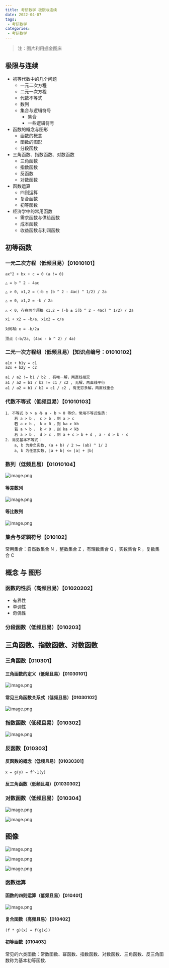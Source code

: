 ```yaml
---
title: 考研数学 极限与连续
date: 2022-04-07
tags:
 - 考研数学
categories:
 - 考研数学
---
```


> 注：图片利用掘金图床

## 极限与连续


- 初等代数中的几个问题
  - 一元二次方程
  - 二元一次方程
  - 代数不等式
  - 数列
  - 集合与逻辑符号
    - 集合
    - 一些逻辑符号
- 函数的概念与图形
  - 函数的概念
  - 函数的图形
  - 分段函数
- 三角函数、指数函数、对数函数
  - 三角函数
  - 指数函数
  - 反函数
  - 对数函数
- 函数运算
  - 四则运算
  - 复合函数
  - 初等函数
- 经济学中的常用函数
  - 需求函数与供给函数
  - 成本函数
  - 收益函数与利润函数



## 初等函数


### 一元二次方程（低频且易）【01010101】


```
ax^2 + bx + c = 0 (a != 0)

△ = b ^ 2 - 4ac

△ > 0, x1,2 = (-b ± (b ^ 2 - 4ac) ^ 1/2) / 2a

△ = 0, x1,2 = -b / 2a

△ < 0, 存在两个须根 x1,2 = (-b ± i(b ^ 2 - 4ac) ^ 1/2) / 2a
```

```
x1 + x2 = -b/a, x1x2 = c/a

对称轴 x = -b/2a

顶点 (-b/2a, (4ac - b ^ 2) / 4a)
```


### 二元一次方程组（低频且易）【知识点编号：01010102】



```
a1x + b1y = c1
a2x + b2y = c2

a1 / a2 != b1 / b2 , 有唯一解，两直线相交
a1 / a2 = b1 / b2 != c1 / c2 , 无解，两直线平行
a1 / a2 = b1 / b2 = c1 / c2 , 有无穷多解，两直线重合
```



### 代数不等式（低频且易）【01010103】

```
1. 不等式 b > a 与 a - b > 0 等价，常用不等式性质：
    若 a > b ， c > b ，则 a > c
    若 a > b ， k > 0 ，则 ka > kb 
    若 a > b ， k < 0 ，则 ka < kb 
    若 a > b ， d > c ，则 a + c > b + d , a - d > b - c
2. 常见基本不等式：
    a, b 为非负实数, (a + b) / 2 >= (ab) ^ 1/ 2
    a, b 为任意实数, |a + b| <= |a| + |b| 
```


### 数列（低频且易）【01010104】

![image.png](https://p3-juejin.byteimg.com/tos-cn-i-k3u1fbpfcp/fb9e031b468441459fa3600940659f64~tplv-k3u1fbpfcp-watermark.image?)

#### 等差数列

![image.png](https://p9-juejin.byteimg.com/tos-cn-i-k3u1fbpfcp/bd60bb1c030942bab52a637e6b558194~tplv-k3u1fbpfcp-watermark.image?)

#### 等比数列

![image.png](https://p3-juejin.byteimg.com/tos-cn-i-k3u1fbpfcp/c6a866844aac49148afc9fc28bdec595~tplv-k3u1fbpfcp-watermark.image?)



### 集合与逻辑符号【010102】


常用集合：自然数集合 N ，整数集合 Z ，有理数集合 Q ，实数集合 R ，复数集合 C





## 概念 与 图形


### 函数的性质（高频且易）【01020202】

- 有界性
- 单调性
- 奇偶性



### 分段函数（低频且易）【010203】



## 三角函数、指数函数、对数函数

### 三角函数【010301】

#### 三角函数的定义（低频且易）【01030101】

![image.png](https://p1-juejin.byteimg.com/tos-cn-i-k3u1fbpfcp/d71a660fa137444298b12f68b3b2368c~tplv-k3u1fbpfcp-watermark.image?)

#### 常见三角函数关系式（低频且易）【01030102】

![image.png](https://p1-juejin.byteimg.com/tos-cn-i-k3u1fbpfcp/1bdeb737ae9040cbabb57eb8b788c03a~tplv-k3u1fbpfcp-watermark.image?)

### 指数函数（低频且易）【010302】

![image.png](https://p1-juejin.byteimg.com/tos-cn-i-k3u1fbpfcp/378a9bcc061341d2b6d1052976b7abb6~tplv-k3u1fbpfcp-watermark.image?)


### 反函数【010303】


#### 反函数的概念（低频且易）【01030301】

```
x = g(y) = f^-1(y)
```

#### 反三角函数（低频且易）【01030302】


### 对数函数（低频且易）【010304】

![image.png](https://p1-juejin.byteimg.com/tos-cn-i-k3u1fbpfcp/f17c9d13147048c3aea374b2295c8300~tplv-k3u1fbpfcp-watermark.image?)

![image.png](https://p1-juejin.byteimg.com/tos-cn-i-k3u1fbpfcp/65ecc761802a4bdfb56fc9aa0e0724f9~tplv-k3u1fbpfcp-watermark.image?)


## 图像

![image.png](https://p6-juejin.byteimg.com/tos-cn-i-k3u1fbpfcp/402b242d94a140d2b0d941a3f5ae38b6~tplv-k3u1fbpfcp-watermark.image?)

![image.png](https://p6-juejin.byteimg.com/tos-cn-i-k3u1fbpfcp/8959e6a0b6324490a1ebba1897118fd8~tplv-k3u1fbpfcp-watermark.image?)

![image.png](https://p3-juejin.byteimg.com/tos-cn-i-k3u1fbpfcp/3a4bfd47bda141d5aecb31283ce595a8~tplv-k3u1fbpfcp-watermark.image?)



### 函数运算

#### 函数的四则运算（低频且易）【010401】

![image.png](https://p3-juejin.byteimg.com/tos-cn-i-k3u1fbpfcp/524f9777eba0496e82803ab0b2ad4753~tplv-k3u1fbpfcp-watermark.image?)

#### 复合函数（高频且易）【010402】

```
(f * g)(x) = f(g(x))
```

#### 初等函数【010403】


常见的六类函数：常数函数、幂函数、指数函数、对数函数、三角函数、反三角函数称为基本初等函数.




